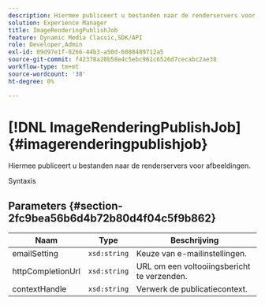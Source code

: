 ```yaml
---
description: Hiermee publiceert u bestanden naar de renderservers voor afbeeldingen.
solution: Experience Manager
title: ImageRenderingPublishJob
feature: Dynamic Media Classic,SDK/API
role: Developer,Admin
exl-id: 09d97e1f-8266-44b3-a50d-6088489712a5
source-git-commit: f42378a20b58e4c5ebc961c6526d7cecabc2ae38
workflow-type: tm+mt
source-wordcount: '38'
ht-degree: 0%

---
```


# [!DNL ImageRenderingPublishJob]{#imagerenderingpublishjob}

Hiermee publiceert u bestanden naar de renderservers voor afbeeldingen.

Syntaxis

## Parameters {#section-2fc9bea56b6d4b72b80d4f04c5f9b862}

| Naam | Type | Beschrijving |
|---|---|---|
| emailSetting | `xsd:string` | Keuze van e-mailinstellingen. |
| httpCompletionUrl | `xsd:string` | URL om een voltooiingsbericht te verzenden. |
| contextHandle | `xsd:string` | Verwerk de publicatiecontext. |
